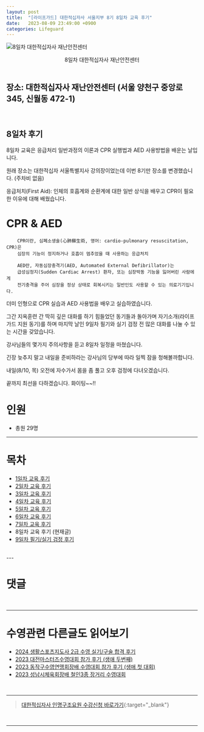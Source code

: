 ```yaml
---
layout: post
title:  "[라이프가드] 대한적십자사 서울지부 8기 8일차 교육 후기"
date:   2023-08-09 23:49:00 +0900
categories: Lifeguard
---
```


![8일차 대한적십자사 재난안전센터](https://github.com/neoroman/neoroman.github.io/raw/main/_images/lifeguard/Lifeguard-day8.jpg)
<center>8일차 대한적십자사 재난안전센터</center>

<BR />

## 장소: 대한적십자사 재난안전센터 (서울 양천구 중앙로 345, 신월동 472-1)

<BR />

## 8일차 후기
8일차 교육은 응급처리 일반과정의 이론과 CPR 실행법과 AED 사용방법을 배운는 날입니다.

원래 장소는 대한적십자 서울특별지사 강의장이었는데 이번 8기만 장소를 변경했습니다.
(주차비 없음)

응급처치(First Aid): 인체의 호흡계와 순환계에 대한 일반 상식을 배우고 CPR이 필요한 이유에 대해 배웠습니다.

# CPR & AED

        CPR이란, 심폐소생술(心肺蘇生術, 영어: cardio-pulmonary resuscitation, CPR)은 
        심장의 기능이 정지하거나 호흡이 멈추었을 때 사용하는 응급처치

        AED란, 자동심장충격기(AED, Automated External Defibrillator)는 
        급성심정지(Sudden Cardiac Arrest) 환자, 또는 심장박동 기능을 잃어버린 사람에게 
        전기충격을 주어 심장을 정상 상태로 회복시키는 일반인도 사용할 수 있는 의료기기입니다.

더미 인형으로 CPR 실습과 AED 사용법을 배우고 실습하였습니다.

그간 지옥훈련 간 딱히 깊은 대화를 하기 힘들었던 동기들과 돌아가며 자기소개(라이프가드 지원 동기)를 하며
마지막 날인 9일차 필기와 실기 검정 전 많은 대화를 나눌 수 있는 시간을 갖았습니다.

강사님들의 몇가지 주의사항을 듣고 8일차 일정을 마쳤습니다.

긴장 늦추지 말고 내일을 준비하라는 강사님의 당부에 따라 일찍 잠을 청해볼까합니다.

내일(8/10, 목) 오전에 자수가서 몸을 좀 풀고
오후 검정에 다녀오겠습니다.

끝까지 최선을 다하겠습니다. 화이팅~~!!



# 인원
 - 총원 29명



---
# 목차
- [1일차 교육 후기][day-1]
- [2일차 교육 후기][day-2]
- [3일차 교육 후기][day-3]
- [4일차 교육 후기][day-4]
- [5일차 교육 후기][day-5]
- [6일차 교육 후기][day-6]
- [7일차 교육 후기][day-7]
- 8일차 교육 후기 (현재글)
- [9일차 필기/실기 검정 후기][day-9]


<BR />
---

# 댓글
<script src="https://utteranc.es/client.js"
        repo="neoroman/neoroman.github.io"
        issue-term="pathname"
        label="utterances"
        theme="github-light"
        crossorigin="anonymous"
        async>
</script>

<BR />

---

# 수영관련 다른글도 읽어보기
- [2024 생활스포츠지도사 2급 수영 실기/구술 합격 후기][CommunitySportsInstructor]
- [2023 대전마스터즈수영대회 참가 후기 (생애 두번째)][DaejeonMasters]
- [2023 동작구수영연맹회장배 수영대회 참가 후기 (생애 첫 대회)][DongJakGu2023]
- [2023 성남시체육회장배 철인3종 장거리 수영대회][triathlon2023]
<BR />

---

> [대한적십자사 인명구조요원 수강신청 바로가기][redcross]{:target="_blank"}
<BR />

---

[day-1]: /RedCross-Lifeguard-day1
[day-2]: /RedCross-Lifeguard-day2
[day-3]: /RedCross-Lifeguard-day3
[day-4]: /RedCross-Lifeguard-day4
[day-5]: /RedCross-Lifeguard-day5
[day-6]: /RedCross-Lifeguard-day6
[day-7]: /RedCross-Lifeguard-day7
[day-8]: /RedCross-Lifeguard-day8
[day-9]: /RedCross-Lifeguard-day9
[redcross]: https://www.redcross.or.kr/learn/edu/edu.do?educode1=02&educode2=02&edutypecode=01
[CommunitySportsInstructor]: /CommunitySportsInstructor
[DaejeonMasters]: /DaejeonMastersSwimRace
[DongJakGu2023]: /DongJakGuSwimRace
[triathlon2023]: /SeongnamTriathlonSwim
